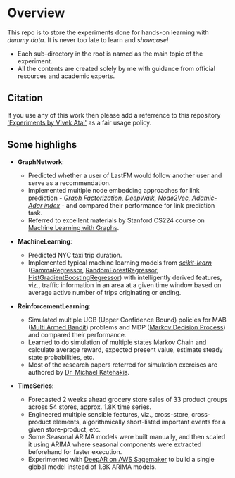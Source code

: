 # Overview

This repo is to store the experiments done for hands-on learning with *dummy data*. It is never too late to learn and *showcase*!

- Each sub-directory in the root is named as the main topic of the experiment.
- All the contents are created solely by me with guidance from official resources and academic experts.

## Citation

If you use any of this work then please add a referrence to this repository ['Experiments by Vivek Atal'](https://github.com/atalv/experiments/) as a fair usage policy.

## Some highlighs

- **GraphNetwork**: 
    - Predicted whether a user of LastFM would follow another user and serve as a recommendation.
    - Implemented multiple node embedding approaches for link prediction - *[Graph Factorization](https://static.googleusercontent.com/media/research.google.com/en/pubs/archive/40839.pdf), [DeepWalk](https://arxiv.org/pdf/1403.6652.pdf), [Node2Vec](https://arxiv.org/pdf/1607.00653.pdf), [Adamic-Adar index](http://www.cs.cornell.edu/home/kleinber/link-pred.pdf)* - and compared their performance for link prediction task.
    - Referred to excellent materials by Stanford CS224 course on [Machine Learning with Graphs](http://web.stanford.edu/class/cs224w/).

- **MachineLearning**: 
    - Predicted NYC taxi trip duration.
    - Implemented typical machine learning models from *[scikit-learn](https://scikit-learn.org/stable/)* ([GammaRegressor](https://scikit-learn.org/stable/modules/generated/sklearn.linear_model.GammaRegressor.html), [RandomForestRegressor](https://scikit-learn.org/stable/modules/generated/sklearn.ensemble.RandomForestRegressor.html), [HistGradientBoostingRegressor](https://scikit-learn.org/stable/modules/generated/sklearn.ensemble.HistGradientBoostingRegressor.html)) with intelligently derived features, viz., traffic information in an area at a given time window based on average active number of trips originating or ending.

- **ReinforcementLearning**: 
    - Simulated multiple UCB (Upper Confidence Bound) policies for MAB ([Multi Armed Bandit](https://en.wikipedia.org/wiki/Multi-armed_bandit)) problems and MDP ([Markov Decision Process](https://en.wikipedia.org/wiki/Markov_decision_process)) and compared their performance.
    - Learned to do simulation of multiple states Markov Chain and calculate average reward, expected present value, estimate steady state probabilities, etc.
    - Most of the research papers referred for simulation exercises are authored by [Dr. Michael Katehakis](http://en.wikipedia.org/wiki/Michael_N._Katehakis).

- **TimeSeries**: 
    - Forecasted 2 weeks ahead grocery store sales of 33 product groups across 54 stores, approx. 1.8K time series.
    - Engineered multiple sensible features, viz., cross-store, cross-product elements, algorithmically short-listed important events for a given store-product, etc.
    - Some Seasonal ARIMA models were built manually, and then scaled it using ARIMA where seasonal components were extracted beforehand for faster execution.
    - Experimented with [DeepAR on AWS Sagemaker](https://docs.aws.amazon.com/sagemaker/latest/dg/deepar.html) to build a single global model instead of 1.8K ARIMA models.
